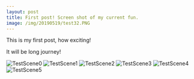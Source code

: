```yaml
---
layout: post
title: First post! Screen shot of my current fun.
image: /img/20190519/test32.PNG
---
```


This is my first post, how exciting!

It will be long journey!

![TestScene0](/img/20190519/test32.PNG)
![TestScene1](/img/20190519/test33.PNG)
![TestScene2](/img/20190519/test34.PNG)
![TestScene3](/img/20190519/test35.PNG)
![TestScene4](/img/20190519/test36.PNG)
![TestScene5](/img/20190519/test37.PNG)